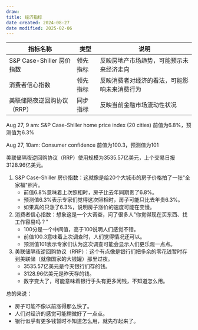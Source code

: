 ```yaml
---
draw:
title: 经济指标
date created: 2024-08-27
date modified: 2025-02-06
---
```


| 指标名称                  | 类型   | 说明                     |
| --------------------- | ---- | ---------------------- |
| S&P Case-Shiller 房价指数 | 领先指标 | 反映房地产市场趋势，可能预示未来经济走向   |
| 消费者信心指数               | 领先指标 | 反映消费者对经济的看法，可能影响未来消费行为 |
| 美联储隔夜逆回购协议（RRP）| 同步指标 | 反映当前金融市场流动性状况          |  

Aug 27, 9 am: S&P Case-Shiller home price index (20 cities) 前值为6.8%，预测值为6.3%

Aug 27, 10am: Consumer confidence 前值为100.3，预测值为101

美联储隔夜逆回购协议（RRP）使用规模为3535.57亿美元，上个交易日报3128.96亿美元。

1. S&P Case-Shiller 房价指数：这就像是给20个大城市的房子价格拍了一张"全家福"照片。
    - 前值6.8%意味着上次照相时，房子比去年同期贵了6.8%。
    - 预测值6.3%表示专家们觉得这次照相时，房子可能只比去年贵6.3%。
    - 如果真的只涨了6.3%，说明房子涨价的速度可能在变慢。
2. 消费者信心指数：想象这是一个大调查，问了很多人"你觉得现在买东西、找工作容易吗？"
    - 100分是一个中间值，高于100说明人们感觉不错。
    - 前值100.3意味着上次调查时，人们觉得情况还可以。
    - 预测值101表示专家们认为这次调查可能会显示人们更乐观一点点。
3. 美联储隔夜逆回购协议（RRP）：这个有点像是银行们把多余的零花钱暂时存到美联储（就像国家的大钱罐）那里过夜。
    - 3535.57亿美元是今天银行们存的钱。
    - 3128.96亿美元是昨天存的钱。
    - 数字变大了，可能意味着银行手头有更多闲钱，不知道怎么用。

总的来说：

- 房子可能不像以前涨得那么快了。
- 人们对经济的感觉可能稍微好了一点点。
- 银行似乎有更多钱暂时不知道怎么用，就先存起来了。
